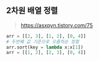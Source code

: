 ## 2차원 배열 정렬

> https://asxpyn.tistory.com/75

```python
arr = [[2, 3], [1, 2], [0, 4]]
# 두번째 값 기준으로 오름차순 정렬
arr.sort(key = lambda x:x[1])
arr = [[1, 2], [2, 3], [0, 4]]
```

